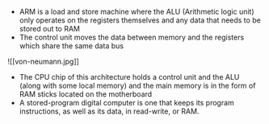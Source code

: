 - ARM is a load and store machine where the ALU (Arithmetic logic unit) only operates on the registers themselves and any data that needs to be stored out to RAM
- The control unit moves the data between memory and the registers which share the same data bus

![[von-neumann.jpg]]

- The CPU chip of this architecture holds a control unit and the ALU (along with some local memory) and the main memory is in the form of RAM sticks located on the motherboard
- A stored-program digital computer is one that keeps its program instructions, as well as its data, in read-write, or RAM.